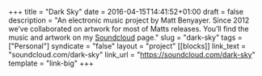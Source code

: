 +++
title = "Dark Sky"
date = 2016-04-15T14:41:52+01:00
draft = false
description = "An electronic music project by Matt Benyayer. Since 2012 we’ve collaborated on artwork for most of Matts releases. You’ll find the music and artwork on my [Soundcloud](https://soundcloud.com/harrycresswell) page."
slug = "dark-sky"
tags = ["Personal"]
syndicate = "false"
layout = "project"
[[blocks]]
link_text = "soundcloud.com/dark-sky"
link_url = "https://soundcloud.com/dark-sky"
template = "link-big"
+++
